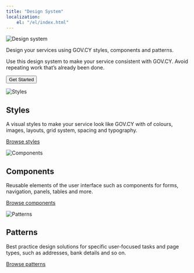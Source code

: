 ```yaml
---
title: "Design System"
localization: 
    el: "/el/index.html"
---
```


<div class="govcy-container govcy-py-3 govcy-bg-light">
    <div class="row">
        <div class="govcy-col-5 order-md-last govcy-text-center">
            <img src="../../img/browser.png" class="img-fluid" alt="Design system">
        </div>
        <div class="govcy-col-7 order-md-first">
            <p>Design your services using GOV.CY styles, components and patterns.</p>
            <p>Use this design system to make your service consistent with GOV.CY. Avoid repeating work that’s already been done.</p>
            <p><button type="button" class="govcy-btn-primary" onclick="window.location='getting_started/'">Get Started</button> </p>
        </div>
    </div>
</div>

<div class="govcy-container govcy-py-3">
    <div class="row">
        <div class="govcy-col-4">
            <p><img src="../../img/styles.png" alt="Styles"> </p>
            <h2>Styles</h2>
                <p>A visual styles to make your service look like GOV.CY with of colours, images, layouts, grid system, spacing and typography. </p>
                <p><a href="styles/">Browse styles</a></p>
        </div>
    <div class="govcy-col-4">
        <p><img src="../../img/components.png" alt="Components"> </p>
        <h2>Components</h2>
            <p>Reusable elements of the user interface such as components for forms, navigation, panels, tables and more.</p>
    <p><a href="#">Browse components</a></p>
    </div>
    <div class="govcy-col-4">
        <p><img src="../../img/patterns.png" alt="Patterns"> </p>
        <h2>Patterns</h2>
        <p>Best practice design solutions for specific user-focused tasks and page types, such as addresses, bank details and so on.</p>
        <p><a href="#">Browse patterns</a></p>
    </div>
    </div>
</div>